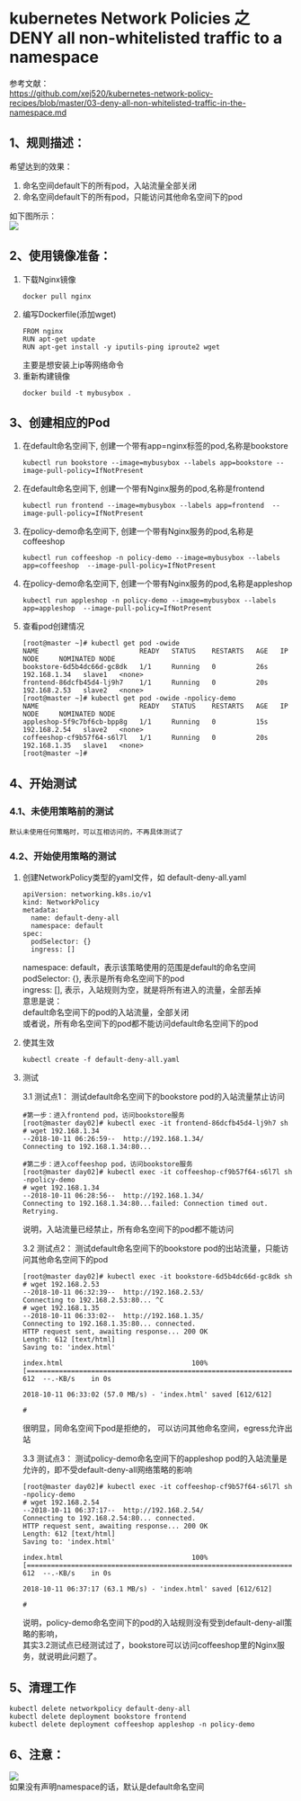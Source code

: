 # kubernetes Network Policies 之 DENY all non-whitelisted traffic to a namespace    
参考文献：  
https://github.com/xej520/kubernetes-network-policy-recipes/blob/master/03-deny-all-non-whitelisted-traffic-in-the-namespace.md  

## 1、规则描述：  
希望达到的效果：  
1. 命名空间default下的所有pod，入站流量全部关闭
2. 命名空间default下的所有pod，只能访问其他命名空间下的pod

如下图所示：  
![](https://note.youdao.com/yws/public/resource/a431131093aff717feb4fd8bc812c5f5/xmlnote/E7D69F06BA3841CB8E9B057B14E7EBE9/20400)   

## 2、使用镜像准备：  
1. 下载Nginx镜像 
    ```
    docker pull nginx
    ```
2. 编写Dockerfile(添加wget) 
    ```
    FROM nginx
    RUN apt-get update 
    RUN apt-get install -y iputils-ping iproute2 wget
    ```  
    主要是想安装上ip等网络命令     
3. 重新构建镜像  
    ```  
    docker build -t mybusybox .  
    ```
## 3、创建相应的Pod  
1. 在default命名空间下, 创建一个带有app=nginx标签的pod,名称是bookstore  
    ```
    kubectl run bookstore --image=mybusybox --labels app=bookstore --image-pull-policy=IfNotPresent
    ```  
2. 在default命名空间下, 创建一个带有Nginx服务的pod,名称是frontend  
    ```
    kubectl run frontend --image=mybusybox --labels app=frontend  --image-pull-policy=IfNotPresent
    ```  
3. 在policy-demo命名空间下, 创建一个带有Nginx服务的pod,名称是coffeeshop   
    ```
    kubectl run coffeeshop -n policy-demo --image=mybusybox --labels app=coffeeshop  --image-pull-policy=IfNotPresent
    ```  
4. 在policy-demo命名空间下, 创建一个带有Nginx服务的pod,名称是appleshop   
    ```
    kubectl run appleshop -n policy-demo --image=mybusybox --labels app=appleshop  --image-pull-policy=IfNotPresent
    ``` 

4. 查看pod创建情况  
    ```
    [root@master ~]# kubectl get pod -owide
    NAME                         READY   STATUS    RESTARTS   AGE   IP             NODE     NOMINATED NODE
    bookstore-6d5b4dc66d-gc8dk   1/1     Running   0          26s   192.168.1.34   slave1   <none>
    frontend-86dcfb45d4-lj9h7    1/1     Running   0          20s   192.168.2.53   slave2   <none>
    [root@master ~]# kubectl get pod -owide -npolicy-demo
    NAME                         READY   STATUS    RESTARTS   AGE   IP             NODE     NOMINATED NODE
    appleshop-5f9c7bf6cb-bpp8g   1/1     Running   0          15s   192.168.2.54   slave2   <none>
    coffeeshop-cf9b57f64-s6l7l   1/1     Running   0          20s   192.168.1.35   slave1   <none>
    [root@master ~]# 

    ```


## 4、开始测试  
### 4.1、未使用策略前的测试  
    默认未使用任何策略时，可以互相访问的，不再具体测试了
### 4.2、开始使用策略的测试  
1. 创建NetworkPolicy类型的yaml文件，如 default-deny-all.yaml 
    ```
    apiVersion: networking.k8s.io/v1
    kind: NetworkPolicy
    metadata: 
      name: default-deny-all
      namespace: default
    spec: 
      podSelector: {}
      ingress: []
    ```  
    namespace: default，表示该策略使用的范围是default的命名空间  
    podSelector: {}, 表示是所有命名空间下的pod  
    ingress: [], 表示，入站规则为空，就是将所有进入的流量，全部丢掉  
    意思是说：  
    default命名空间下的pod的入站流量，全部关闭  
    或者说，所有命名空间下的pod都不能访问default命名空间下的pod

2. 使其生效  
    ```
    kubectl create -f default-deny-all.yaml
    ```
3. 测试  

    3.1 测试点1： 测试default命名空间下的bookstore pod的入站流量禁止访问  
    ```
    #第一步：进入frontend pod，访问bookstore服务
    [root@master day02]# kubectl exec -it frontend-86dcfb45d4-lj9h7 sh
    # wget 192.168.1.34
    --2018-10-11 06:26:59--  http://192.168.1.34/
    Connecting to 192.168.1.34:80... 
    
    #第二步：进入coffeeshop pod，访问bookstore服务
    [root@master day02]# kubectl exec -it coffeeshop-cf9b57f64-s6l7l sh -npolicy-demo
    # wget 192.168.1.34
    --2018-10-11 06:28:56--  http://192.168.1.34/
    Connecting to 192.168.1.34:80...failed: Connection timed out.
    Retrying. 

    ```  
    说明，入站流量已经禁止，所有命名空间下的pod都不能访问  

    3.2 测试点2： 测试default命名空间下的bookstore pod的出站流量，只能访问其他命名空间下的pod  
    ```
    [root@master day02]# kubectl exec -it bookstore-6d5b4dc66d-gc8dk sh
    # wget 192.168.2.53
    --2018-10-11 06:32:39--  http://192.168.2.53/
    Connecting to 192.168.2.53:80... ^C
    # wget 192.168.1.35
    --2018-10-11 06:33:02--  http://192.168.1.35/
    Connecting to 192.168.1.35:80... connected.
    HTTP request sent, awaiting response... 200 OK
    Length: 612 [text/html]
    Saving to: 'index.html'

    index.html                                100%[==================================================================================>]     612  --.-KB/s    in 0s      

    2018-10-11 06:33:02 (57.0 MB/s) - 'index.html' saved [612/612]

    # 
    ```  
    很明显，同命名空间下pod是拒绝的， 可以访问其他命名空间，egress允许出站  

    3.3 测试点3： 测试policy-demo命名空间下的appleshop pod的入站流量是允许的，即不受default-deny-all网络策略的影响   
    ```
    [root@master day02]# kubectl exec -it coffeeshop-cf9b57f64-s6l7l sh -npolicy-demo
    # wget 192.168.2.54
    --2018-10-11 06:37:17--  http://192.168.2.54/
    Connecting to 192.168.2.54:80... connected.
    HTTP request sent, awaiting response... 200 OK
    Length: 612 [text/html]
    Saving to: 'index.html'

    index.html                                100%[==================================================================================>]     612  --.-KB/s    in 0s      

    2018-10-11 06:37:17 (63.1 MB/s) - 'index.html' saved [612/612]

    # 

    ```
    说明，policy-demo命名空间下的pod的入站规则没有受到default-deny-all策略的影响，  
    其实3.2测试点已经测试过了，bookstore可以访问coffeeshop里的Nginx服务，就说明此问题了。 


## 5、清理工作  
    kubectl delete networkpolicy default-deny-all
    kubectl delete deployment bookstore frontend
    kubectl delete deployment coffeeshop appleshop -n policy-demo 

## 6、注意： 
![](https://note.youdao.com/yws/public/resource/a431131093aff717feb4fd8bc812c5f5/xmlnote/C5AAE2B18E0E4C848D38307B259D9B34/20402)  
如果没有声明namespace的话，默认是default命名空间  





